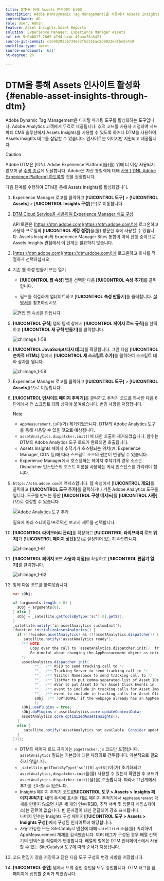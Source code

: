 ```yaml
---
title: DTM을 통해 Assets 인사이트 활성화
description: Adobe DTM(Dynamic Tag Management)을 사용하여 Assets Insights를 활성화하는 방법을 알아봅니다.
contentOwner: AG
role: User, Admin
feature: Asset Insights,Asset Reports
solution: Experience Manager, Experience Manager Assets
exl-id: 5c0bb817-28d5-47d4-bc4c-47aaa76a8421
source-git-commit: c3e9029236734e22f5d266ac26b923eafbe0a459
workflow-type: tm+mt
source-wordcount: '631'
ht-degree: 2%

---
```


# DTM을 통해 Assets 인사이트 활성화 {#enable-asset-insights-through-dtm}

Adobe Dynamic Tag Management은 디지털 마케팅 도구를 활성화하는 도구입니다. Adobe Analytics 고객에게 무료로 제공됩니다. 추적 코드를 사용자 지정하여 서드파티 CMS 솔루션에서 Assets Insights를 사용할 수 있도록 하거나 DTM을 사용하여 Assets Insights 태그를 삽입할 수 있습니다. 인사이트는 이미지만 지원되고 제공됩니다.

>[!CAUTION]
>
>Adobe DTM은 [!DNL Adobe Experience Platform]을(를) 위해 더 이상 사용되지 않으며 곧 [수명 종료](https://medium.com/launch-by-adobe/dtm-plans-for-a-sunset-3c6aab003a6f)에 도달합니다. Adobe은 자산 통찰력에 대해 [사용 [!DNL Adobe Experience Platform] 하도록](https://experienceleague.adobe.com/docs/experience-manager-learn/assets/advanced/asset-insights-launch-tutorial.html)할 것을 권장합니다.

다음 단계를 수행하여 DTM을 통해 Assets Insights를 활성화합니다.

1. Experience Manager 로고를 클릭하고 **[!UICONTROL 도구]** > **[!UICONTROL Assets]** > **[!UICONTROL Insights 구성]**(으)로 이동합니다.
1. [DTM Cloud Service을 사용하여 Experience Manager 배포 구성](/help/sites-administering/dtm.md)

   API 토큰은 [https://dtm.adobe.com](https://dtm.adobe.com/)에 로그온하고 사용자 프로필의 **[!UICONTROL 계정 설정]**&#x200B;을(를) 방문한 후에 사용할 수 있습니다. Assets Insights와 Experience Manager Sites 통합이 아직 진행 중이므로 Assets Insights 관점에서 이 단계는 필요하지 않습니다.

1. [https://dtm.adobe.com](https://dtm.adobe.com/)에 로그온하고 회사를 적절하게 선택하십시오.
1. 기존 웹 속성 만들기 또는 열기

   * **[!UICONTROL 웹 속성]** 탭을 선택한 다음 **[!UICONTROL 속성 추가]**&#x200B;를 클릭합니다.

   * 필드를 적절하게 업데이트하고 **[!UICONTROL 속성 만들기]**&#x200B;를 클릭합니다. [설명서](https://experienceleague.adobe.com/docs/experience-manager-learn/getting-started-wknd-tutorial-develop/overview.html?lang=ko-KR)를 참조하십시오.

   ![편집 웹 속성을 만듭니다](assets/Create-edit-web-property.png)

1. **[!UICONTROL 규칙]** 탭의 탐색 창에서 **[!UICONTROL 페이지 로드 규칙]**&#x200B;을 선택하고 **[!UICONTROL 새 규칙 만들기]**&#x200B;를 클릭합니다.

   ![chlimage_1-58](assets/chlimage_1-194.png)

1. **[!UICONTROL JavaScript/타사 태그]**&#x200B;를 확장합니다. 그런 다음 **[!UICONTROL 순차적 HTML]** 탭에서 **[!UICONTROL 새 스크립트 추가]**&#x200B;를 클릭하여 스크립트 대화 상자를 엽니다.

   ![chlimage_1-59](assets/chlimage_1-195.png)

1. Experience Manager 로고를 클릭하고 **[!UICONTROL 도구]** > **[!UICONTROL Assets]**(으)로 이동합니다.
1. **[!UICONTROL 인사이트 페이지 추적기]**&#x200B;를 클릭하고 추적기 코드를 복사한 다음 6단계에서 연 스크립트 대화 상자에 붙여넣습니다. 변경 사항을 저장합니다.

   >[!NOTE]
   >
   >* `AppMeasurement.js`이(가) 제거되었습니다. DTM의 Adobe Analytics 도구를 통해 사용할 수 있을 것으로 예상됩니다.
   >* `assetAnalytics.dispatcher.init()`에 대한 호출이 제거되었습니다. 함수는 DTM의 Adobe Analytics 도구 로드가 완료되면 호출됩니다.
   >* Assets Insights 페이지 추적기가 호스팅되는 위치(예: Experience Manager, CDN 등)에 따라 스크립트 소스의 원본이 변경될 수 있습니다.
   >* Experience Manager에서 호스팅하는 페이지 추적기의 경우 소스는 Dispatcher 인스턴스의 호스트 이름을 사용하는 게시 인스턴스를 가리켜야 합니다.

1. `https://dtm.adobe.com`에 액세스합니다. 웹 속성에서 **[!UICONTROL 개요]**&#x200B;를 클릭하고 **[!UICONTROL 도구 추가]**&#x200B;를 클릭하거나 기존 Adobe Analytics 도구를 엽니다. 도구를 만드는 동안 **[!UICONTROL 구성 메서드]**&#x200B;를 **[!UICONTROL 자동]**(으)로 설정할 수 있습니다.

   ![Adobe Analytics 도구 추가](assets/Add-Adobe-Analytics-Tool.png)

   필요에 따라 스테이징/프로덕션 보고서 세트를 선택합니다.

1. **[!UICONTROL 라이브러리 관리]**&#x200B;를 확장하고 **[!UICONTROL 라이브러리 로드 위치]**&#x200B;가 **[!UICONTROL 페이지 상단]**(으)로 설정되어 있는지 확인합니다.

   ![chlimage_1-61](assets/chlimage_1-197.png)

1. **[!UICONTROL 페이지 코드 사용자 지정]**&#x200B;을 확장하고 **[!UICONTROL 편집기 열기]**&#x200B;를 클릭합니다.

   ![chlimage_1-62](assets/chlimage_1-198.png)

1. 창에 다음 코드를 붙여넣습니다.

   ```Java
   var sObj;
   
   if (arguments.length > 0) {
     sObj = arguments[0];
   } else {
     sObj = _satellite.getToolsByType('sc')[0].getS();
   }
   _satellite.notify('in assetAnalytics customInit');
   (function initializeAssetAnalytics() {
     if ((!!window.assetAnalytics) && (!!assetAnalytics.dispatcher)) {
       _satellite.notify('assetAnalytics ready');
       /** NOTE:
           Copy over the call to 'assetAnalytics.dispatcher.init()' from Assets Pagetracker
           Be mindful about changing the AppMeasurement object as retrieved above.
       */
       assetAnalytics.dispatcher.init(
             "",  /** RSID to send tracking-call to */
             "",  /** Tracking Server to send tracking-call to */
             "",  /** Visitor Namespace to send tracking-call to */
             "",  /** listVar to put comma-separated-list of Asset IDs for Asset Impression Events in tracking-call, for example, 'listVar1' */
             "",  /** eVar to put Asset ID for Asset Click Events in, for example, 'eVar3' */
             "",  /** event to include in tracking-calls for Asset Impression Events, for example, 'event8' */
             "",  /** event to include in tracking-calls for Asset Click Events, for example, 'event7' */
             sObj  /** [OPTIONAL] if the webpage already has an AppMeasurement object, include the object here. If unspecified, Pagetracker Core shall create its own AppMeasurement object */
             );
       sObj.usePlugins = true;
       sObj.doPlugins = assetAnalytics.core.updateContextData;
       assetAnalytics.core.optimizedAssetInsights();
     }
     else {
       _satellite.notify('assetAnalytics not available. Consider updating the Custom Page Code', 4);
     }
   })();
   ```

   * DTM의 페이지 로드 규칙에는 `pagetracker.js` 코드만 포함됩니다. `assetAnalytics` 필드는 기본값에 대한 재정의로 간주됩니다. 기본적으로 필요하지 않습니다.
   * `_satellite.getToolsByType('sc')[0].getS()`이(가) 초기화되고 `assetAnalytics,dispatcher.init`을(를) 사용할 수 있는지 확인한 후 코드가 `assetAnalytics.dispatcher.init()`을(를) 호출합니다. 따라서 11단계에서 추가를 건너뛸 수 있습니다.
   * Insights 페이지 추적기 코드(**[!UICONTROL 도구 > Assets > Insights 페이지 추적기]**) 내의 주석에 표시된 대로 페이지 추적기에서 `AppMeasurement` 개체를 만들지 않으면 처음 세 개의 인수(RSID, 추적 서버 및 방문자 네임스페이스)는 관련이 없습니다. 빈 문자열이 대신 전달되어 강조 표시됩니다.\
     나머지 인수는 Insights 구성 페이지(**[!UICONTROL 도구 > Assets > Insights 구성]**)에서 구성된 인사이트에 해당합니다.
   * 사용 가능한 모든 SiteCatalyst 엔진에 대해 `satelliteLib`을(를) 쿼리하여 AppMeasurement 개체를 검색했습니다. 여러 태그가 구성된 경우 배열 선택기의 인덱스를 적절하게 변경합니다. 배열의 항목은 DTM 인터페이스에서 사용할 수 있는 SiteCatalyst 도구에 따라 순서가 지정됩니다.

1. 코드 편집기 창을 저장하고 닫은 다음 도구 구성의 변경 사항을 저장합니다.
1. **[!UICONTROL 승인]** 탭에서 보류 중인 승인을 모두 승인합니다. DTM 태그를 웹 페이지에 삽입할 준비가 되었습니다.
